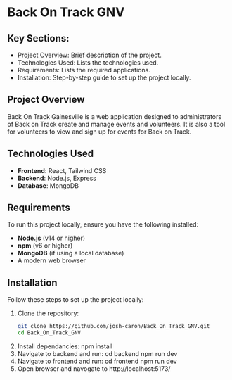 # Back On Track GNV

## Key Sections:
- Project Overview: Brief description of the project.
- Technologies Used: Lists the technologies used.
- Requirements: Lists the required applications.
- Installation: Step-by-step guide to set up the project locally.

## Project Overview
Back On Track Gainesville is a web application designed to administrators of Back on Track create and manage events and volunteers. It is also a tool for volunteers to view and sign up for events for Back on Track.

## Technologies Used
- **Frontend**: React, Tailwind CSS
- **Backend**: Node.js, Express
- **Database**: MongoDB

## Requirements
To run this project locally, ensure you have the following installed:

- **Node.js** (v14 or higher)
- **npm** (v6 or higher)
- **MongoDB** (if using a local database)
- A modern web browser

## Installation

Follow these steps to set up the project locally:

1. Clone the repository:
   ```bash
   git clone https://github.com/josh-caron/Back_On_Track_GNV.git
   cd Back_On_Track_GNV
2. Install dependancies:
    npm install
3. Navigate to backend and run:
    cd backend
    npm run dev
4. Navigate to frontend and run:
    cd frontend
    npm run dev
5. Open browser and navogate to 
    http://localhost:5173/